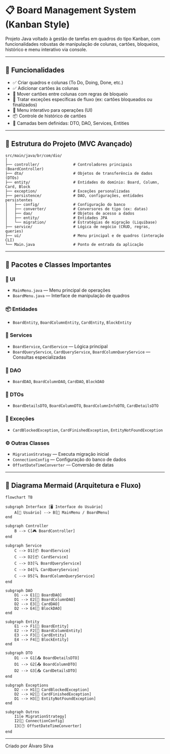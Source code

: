 # 📋 Board Management System (Kanban Style)

Projeto Java voltado à gestão de tarefas em quadros do tipo Kanban, com funcionalidades robustas de manipulação de colunas, cartões, bloqueios, histórico e menu interativo via console.

---

## 🚀 Funcionalidades

- ✅ Criar quadros e colunas (To Do, Doing, Done, etc.)
- ✅ Adicionar cartões às colunas
- 🔁 Mover cartões entre colunas com regras de bloqueio
- 🚫 Tratar exceções específicas de fluxo (ex: cartões bloqueados ou finalizados)
- 🧠 Menu interativo para operações (UI)
- 📦 Controle de histórico de cartões
- 📄 Camadas bem definidas: DTO, DAO, Services, Entities

---

## 🧱 Estrutura do Projeto (MVC Avançado)

```
src/main/java/br/com/dio/
│
├── controller/               # Controladores principais (BoardController)
├── dto/                      # Objetos de transferência de dados (DTOs)
├── entity/                   # Entidades do domínio: Board, Column, Card, Block
├── exception/                # Exceções personalizadas
├── persistence/              # DAO, configurações, entidades persistentes
│   ├── config/               # Configuração do banco
│   ├── converter/            # Conversores de tipo (ex: datas)
│   ├── dao/                  # Objetos de acesso a dados
│   ├── entity/               # Entidades JPA
│   └── migration/            # Estratégias de migração (Liquibase)
├── service/                  # Lógica de negócio (CRUD, regras, queries)
├── ui/                       # Menu principal e de quadros (interação CLI)
└── Main.java                 # Ponto de entrada da aplicação
```

---

## 📌 Pacotes e Classes Importantes

### 🎯 UI
- `MainMenu.java` — Menu principal de operações
- `BoardMenu.java` — Interface de manipulação de quadros

### 📦 Entidades
- `BoardEntity`, `BoardColumnEntity`, `CardEntity`, `BlockEntity`

### 💼 Services
- `BoardService`, `CardService` — Lógica principal
- `BoardQueryService`, `CardQueryService`, `BoardColumnQueryService` — Consultas especializadas

### 🧰 DAO
- `BoardDAO`, `BoardColumnDAO`, `CardDAO`, `BlockDAO`

### 📄 DTOs
- `BoardDetailsDTO`, `BoardColumnDTO`, `BoardColumnInfoDTO`, `CardDetailsDTO`

### 🚨 Exceções
- `CardBlockedException`, `CardFinishedException`, `EntityNotFoundException`

### ⚙️ Outras Classes
- `MigrationStrategy` — Executa migração inicial
- `ConnectionConfig` — Configuração do banco de dados
- `OffsetDateTimeConverter` — Conversão de datas

---

## 🔄 Diagrama Mermaid (Arquitetura e Fluxo)

```mermaid
flowchart TB

subgraph Interface [🖥️ Interface do Usuário]
    A[👤 Usuário] --> B[🧭 MainMenu / BoardMenu]
end

subgraph Controller
    B --> C[🎮 BoardController]
end

subgraph Service
    C --> D1[📦 BoardService]
    C --> D2[📦 CardService]
    C --> D3[🔍 BoardQueryService]
    C --> D4[🔍 CardQueryService]
    C --> D5[🔍 BoardColumnQueryService]
end

subgraph DAO
    D1 --> E1[💾 BoardDAO]
    D1 --> E2[💾 BoardColumnDAO]
    D2 --> E3[💾 CardDAO]
    D2 --> E4[💾 BlockDAO]
end

subgraph Entity
    E1 --> F1[🧱 BoardEntity]
    E2 --> F2[🧱 BoardColumnEntity]
    E3 --> F3[🧱 CardEntity]
    E4 --> F4[🧱 BlockEntity]
end

subgraph DTO
    D1 --> G1[📤 BoardDetailsDTO]
    D1 --> G2[📤 BoardColumnDTO]
    D2 --> G3[📤 CardDetailsDTO]
end

subgraph Exceptions
    D2 --> H1[🚫 CardBlockedException]
    D2 --> H2[🚫 CardFinishedException]
    D1 --> H3[🚫 EntityNotFoundException]
end

subgraph Outros
    I1[⚙️ MigrationStrategy]
    I2[🔌 ConnectionConfig]
    I3[🕒 OffsetDateTimeConverter]
end

```

---

Criado por Álvaro Silva

